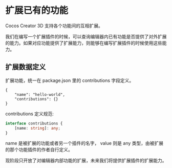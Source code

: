 # 扩展已有的功能

Cocos Creator 3D 支持各个功能间的互相扩展。

我们在编写一个扩展插件的时候，可以查询编辑器内已有功能是否提供了对外扩展的能力。如果对应功能提供了扩展能力，则能够在编写扩展插件的时候使用这些能力。

## 扩展数据定义

扩展功能，统一在 package.json 里的 contributions 字段定义。

```json5
{
    "name": "hello-world",
    "contributions": {}
}
```

contributions 定义规范:

```typescript
interface contributions {
    [name: string]: any;
}
```

name 是被扩展的功能或者另一个插件的名字， value 则是 any 类型，由被扩展的那个功能插件的作者自行定义。

现阶段只开放了对编辑器内部功能的扩展，未来我们将提供扩展插件的扩展能力。
